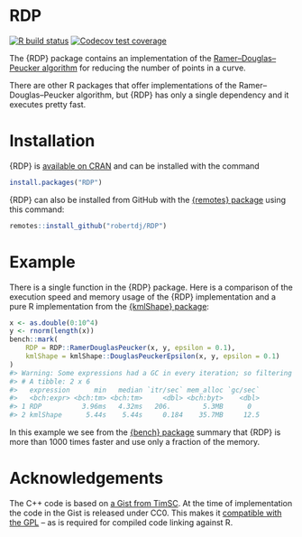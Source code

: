 
<!-- README.md is generated from README.Rmd. Please edit that file -->

# RDP

<!-- badges: start -->

[![R build
status](https://github.com/robertdj/RDP/workflows/R-CMD-check/badge.svg)](https://github.com/robertdj/RDP/actions)
[![Codecov test
coverage](https://codecov.io/gh/robertdj/RDP/branch/master/graph/badge.svg)](https://codecov.io/gh/robertdj/RDP?branch=main)
<!-- badges: end -->

The {RDP} package contains an implementation of the
[Ramer–Douglas–Peucker
algorithm](https://en.wikipedia.org/wiki/Ramer%E2%80%93Douglas%E2%80%93Peucker_algorithm)
for reducing the number of points in a curve.

There are other R packages that offer implementations of the
Ramer–Douglas–Peucker algorithm, but {RDP} has only a single dependency
and it executes pretty fast.

# Installation

{RDP} is [available on CRAN](https://cran.r-project.org/package=RDP) and
can be installed with the command

``` r
install.packages("RDP")
```

{RDP} can also be installed from GitHub with the [{remotes}
package](https://remotes.r-lib.org) using this command:

``` r
remotes::install_github("robertdj/RDP")
```

# Example

There is a single function in the {RDP} package. Here is a comparison of
the execution speed and memory usage of the {RDP} implementation and a
pure R implementation from the [{kmlShape}
package](https://cran.r-project.org/package=kmlShape):

``` r
x <- as.double(0:10^4)
y <- rnorm(length(x))
bench::mark(
    RDP = RDP::RamerDouglasPeucker(x, y, epsilon = 0.1),
    kmlShape = kmlShape::DouglasPeuckerEpsilon(x, y, epsilon = 0.1)
)
#> Warning: Some expressions had a GC in every iteration; so filtering is disabled.
#> # A tibble: 2 x 6
#>   expression      min   median `itr/sec` mem_alloc `gc/sec`
#>   <bch:expr> <bch:tm> <bch:tm>     <dbl> <bch:byt>    <dbl>
#> 1 RDP          3.96ms   4.32ms   206.        5.3MB      0  
#> 2 kmlShape      5.44s    5.44s     0.184    35.7MB     12.5
```

In this example we see from the [{bench}
package](https://bench.r-lib.org) summary that {RDP} is more than 1000
times faster and use only a fraction of the memory.

# Acknowledgements

The C++ code is based on [a Gist from
TimSC](https://gist.github.com/TimSC/0813573d77734bcb6f2cd2cf6cc7aa51).
At the time of implementation the code in the Gist is released under
CC0. This makes it [compatible with the
GPL](https://www.gnu.org/licenses/license-list.en.html#GPLCompatibleLicenses)
– as is required for compiled code linking against R.
